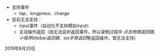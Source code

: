 * 支持事件
	* tap、longpress、change
* 目前无法支持：
    * input事件（自动化不支持模拟input）
	* 主动操作返回（因无法监听返回事件，所以录制过程中 *点击物理返回键*、*小程序titlebar返回键*、*ios手势返回*等返回操作，暂无法支持）


2019年8月20日
